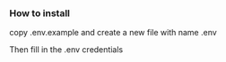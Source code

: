### How to install

copy .env.example and create a new file with name .env

Then fill in the .env credentials